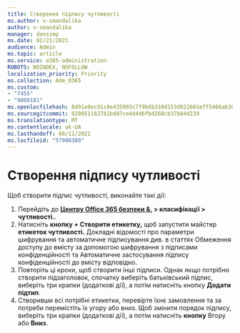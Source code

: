 ```yaml
---
title: Створення підпису чутливості
ms.author: v-smandalika
author: v-smandalika
manager: dansimp
ms.date: 02/21/2021
audience: Admin
ms.topic: article
ms.service: o365-administration
ROBOTS: NOINDEX, NOFOLLOW
localization_priority: Priority
ms.collection: Adm_O365
ms.custom:
- "7455"
- "9000181"
ms.openlocfilehash: 8d91a9ec91c8e435993c7f9b6b310d153d022601eff5466ab30782f8e8f560ed
ms.sourcegitcommit: 920051182781bd97ce4d4d6fbd268cb37b84d239
ms.translationtype: MT
ms.contentlocale: uk-UA
ms.lasthandoff: 08/11/2021
ms.locfileid: "57900389"
---
```

# <a name="create-a-sensitivity-label"></a>Створення підпису чутливості

Щоб створити підпис чутливості, виконайте такі дії:

1. Перейдіть до **[Центру Office 365 безпеки &,](https://sip.protection.office.com/) > класифікації > чутливості.**.
2. Натисніть **кнопку + Створити етикетку,** щоб запустити майстер **етикеток чутливості.** Докладні відомості про параметри шифрування та автоматичне підписування див. в статтях Обмеження доступу до [](https://docs.microsoft.com/microsoft-365/compliance/apply-sensitivity-label-automatically)вмісту за допомогою шифрування з підписами конфіденційності та Автоматичне застосування підпису конфіденційності до вмісту відповідно. [](https://docs.microsoft.com/microsoft-365/compliance/encryption-sensitivity-labels)
3. Повторіть ці кроки, щоб створити інші підписи. Однак якщо потрібно створити підзаголовок, спочатку виберіть батьківський підпис, виберіть три крапки (додаткові дії), а потім натисніть кнопку **Додати підтип**.
4. Створивши всі потрібні етикетки, перевірте їхнє замовлення та за потреби перемістіть їх угору або вниз. Щоб змінити порядок підпису, виберіть три крапки (додаткові дії), а потім натисніть **кнопку** Вгору або **Вниз**. 
